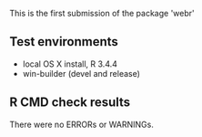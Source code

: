 This is the first submission of the package 'webr'

## Test environments
* local OS X install, R 3.4.4
* win-builder (devel and release)

## R CMD check results
There were no ERRORs or WARNINGs.

